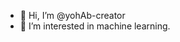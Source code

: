 - 👋 Hi, I’m @yohAb-creator
- 👀 I’m interested in machine learning.


<!---
yohAb-creator/yohAb-creator is a ✨ special ✨ repository because its `README.md` (this file) appears on your GitHub profile.
You can click the Preview link to take a look at your changes.
--->
